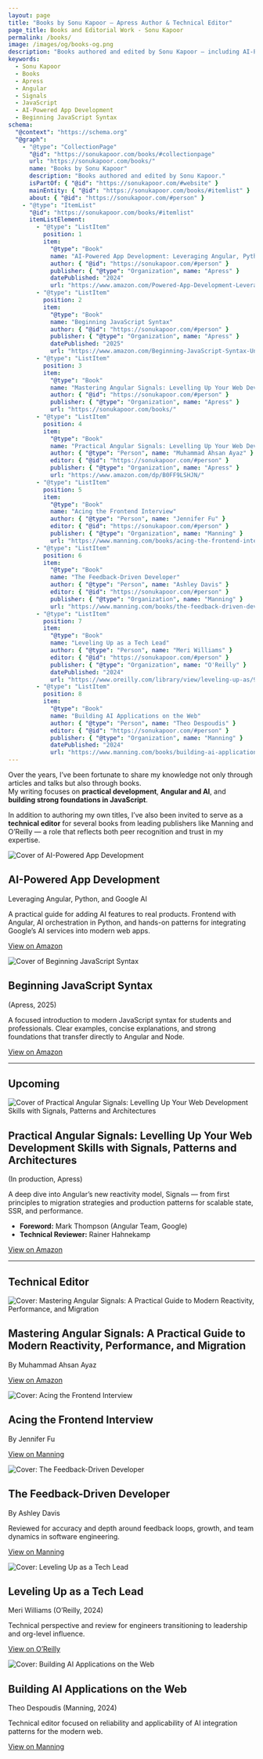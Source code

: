 ```yaml
---
layout: page
title: "Books by Sonu Kapoor – Apress Author & Technical Editor"
page_title: Books and Editorial Work - Sonu Kapoor
permalink: /books/
image: /images/og/books-og.png
description: "Books authored and edited by Sonu Kapoor — including AI-Powered App Development (Apress, 2024), Beginning JavaScript Syntax (Apress, 2025), and the upcoming Mastering Angular Signals."
keywords:
  - Sonu Kapoor
  - Books
  - Apress
  - Angular
  - Signals
  - JavaScript
  - AI-Powered App Development
  - Beginning JavaScript Syntax
schema:
  "@context": "https://schema.org"
  "@graph":
    - "@type": "CollectionPage"
      "@id": "https://sonukapoor.com/books/#collectionpage"
      url: "https://sonukapoor.com/books/"
      name: "Books by Sonu Kapoor"
      description: "Books authored and edited by Sonu Kapoor."
      isPartOf: { "@id": "https://sonukapoor.com/#website" }
      mainEntity: { "@id": "https://sonukapoor.com/books/#itemlist" }
      about: { "@id": "https://sonukapoor.com/#person" }
    - "@type": "ItemList"
      "@id": "https://sonukapoor.com/books/#itemlist"
      itemListElement:
        - "@type": "ListItem"
          position: 1
          item:
            "@type": "Book"
            name: "AI-Powered App Development: Leveraging Angular, Python, and Google AI"
            author: { "@id": "https://sonukapoor.com/#person" }
            publisher: { "@type": "Organization", name: "Apress" }
            datePublished: "2024"
            url: "https://www.amazon.com/Powered-App-Development-Leveraging-Practical/dp/B0DMZ5NQNZ/"
        - "@type": "ListItem"
          position: 2
          item:
            "@type": "Book"
            name: "Beginning JavaScript Syntax"
            author: { "@id": "https://sonukapoor.com/#person" }
            publisher: { "@type": "Organization", name: "Apress" }
            datePublished: "2025"
            url: "https://www.amazon.com/Beginning-JavaScript-Syntax-Understanding-Syntactical/dp/B0DZGYN99K/"
        - "@type": "ListItem"
          position: 3
          item:
            "@type": "Book"
            name: "Mastering Angular Signals: Levelling Up Your Web Development Skills with Signals, Patterns and Architectures"
            author: { "@id": "https://sonukapoor.com/#person" }
            publisher: { "@type": "Organization", name: "Apress" }
            url: "https://sonukapoor.com/books/"
        - "@type": "ListItem"
          position: 4
          item:
            "@type": "Book"
            name: "Practical Angular Signals: Levelling Up Your Web Development Skills with Signals, Patterns and Architectures"
            author: { "@type": "Person", name: "Muhammad Ahsan Ayaz" }
            editor: { "@id": "https://sonukapoor.com/#person" }
            publisher: { "@type": "Organization", name: "Apress" }
            url: "https://www.amazon.com/dp/B0FF9LSHJN/"
        - "@type": "ListItem"
          position: 5
          item:
            "@type": "Book"
            name: "Acing the Frontend Interview"
            author: { "@type": "Person", name: "Jennifer Fu" }
            editor: { "@id": "https://sonukapoor.com/#person" }
            publisher: { "@type": "Organization", name: "Manning" }
            url: "https://www.manning.com/books/acing-the-frontend-interview"
        - "@type": "ListItem"
          position: 6
          item:
            "@type": "Book"
            name: "The Feedback-Driven Developer"
            author: { "@type": "Person", name: "Ashley Davis" }
            editor: { "@id": "https://sonukapoor.com/#person" }
            publisher: { "@type": "Organization", name: "Manning" }
            url: "https://www.manning.com/books/the-feedback-driven-developer"
        - "@type": "ListItem"
          position: 7
          item:
            "@type": "Book"
            name: "Leveling Up as a Tech Lead"
            author: { "@type": "Person", name: "Meri Williams" }
            editor: { "@id": "https://sonukapoor.com/#person" }
            publisher: { "@type": "Organization", name: "O'Reilly" }
            datePublished: "2024"
            url: "https://www.oreilly.com/library/view/leveling-up-as/9781098177508/"
        - "@type": "ListItem"
          position: 8
          item:
            "@type": "Book"
            name: "Building AI Applications on the Web"
            author: { "@type": "Person", name: "Theo Despoudis" }
            editor: { "@id": "https://sonukapoor.com/#person" }
            publisher: { "@type": "Organization", name: "Manning" }
            datePublished: "2024"
            url: "https://www.manning.com/books/building-ai-applications-on-the-web"
---
```


Over the years, I’ve been fortunate to share my knowledge not only through articles and talks but also through books.  
My writing focuses on **practical development**, **Angular and AI**, and **building strong foundations in JavaScript**.  

In addition to authoring my own titles, I’ve also been invited to serve as a **technical editor** for several books from leading publishers like Manning and O’Reilly — a role that reflects both peer recognition and trust in my expertise.

<section class="card book-card">
  <div class="book-media">
    <img src="/images/books/ai-powered.jpg" alt="Cover of AI-Powered App Development" class="book-cover">
  </div>
  <div class="book-body">
    <h2>AI-Powered App Development</h2>
    <p class="muted">Leveraging Angular, Python, and Google AI</p>
    <p>
      A practical guide for adding AI features to real products. Frontend with Angular, AI orchestration in Python,
      and hands-on patterns for integrating Google’s AI services into modern web apps.
    </p>
    <p><a class="btn" href="https://www.amazon.com/Powered-App-Development-Leveraging-Practical/dp/B0DMZ5NQNZ/ref=tmm_pap_swatch_0?_encoding=UTF8&qid=&sr=" target="_blank" rel="noopener">View on Amazon</a></p>
  </div>
</section>

<section class="card book-card">
  <div class="book-media">
    <img src="/images/books/beginning-js-syntax.jpg" alt="Cover of Beginning JavaScript Syntax" class="book-cover">
  </div>
  <div class="book-body">
    <h2>Beginning JavaScript Syntax</h2>
    <p class="muted">(Apress, 2025)</p>
    <p>
      A focused introduction to modern JavaScript syntax for students and professionals. Clear examples, concise explanations,
      and strong foundations that transfer directly to Angular and Node.
    </p>
    <p><a class="btn" href="https://www.amazon.com/Beginning-JavaScript-Syntax-Understanding-Syntactical/dp/B0DZGYN99K" target="_blank" rel="noopener">View on Amazon</a></p>
  </div>
</section>

---

## Upcoming

<section class="card book-card">
  <div class="book-media">
    <img src="/images/books/angular-signals-book.jpg" alt="Cover of Practical Angular Signals: Levelling Up Your Web Development Skills with Signals, Patterns and Architectures" class="book-cover">
  </div>
  <div class="book-body">
    <h2>Practical Angular Signals: Levelling Up Your Web Development Skills with Signals, Patterns and Architectures</h2>
    <p class="muted">(In production, Apress)</p>
    <p>
      A deep dive into Angular’s new reactivity model, Signals — from first principles to migration strategies and
      production patterns for scalable state, SSR, and performance.
    </p>
    <ul>
      <li><strong>Foreword:</strong> Mark Thompson (Angular Team, Google)</li>
      <li><strong>Technical Reviewer:</strong> Rainer Hahnekamp</li>
    </ul>
    <p><a class="btn" href="https://www.amazon.ca/Practical-Angular-Signals-Development-Architectures/dp/B0FLQ34XBN" target="_blank" rel="noopener">View on Amazon</a></p>
  </div>
</section>

---

## Technical Editor

<section class="card book-card">
  <div class="book-media">
    <img src="/images/books/mastering-angular-signals.jpg" alt="Cover: Mastering Angular Signals: A Practical Guide to Modern Reactivity, Performance, and Migration
" class="book-cover">
  </div>
  <div class="book-body">
    <h2>Mastering Angular Signals: A Practical Guide to Modern Reactivity, Performance, and Migration</h2>
    <p class="muted">By Muhammad Ahsan Ayaz</p>
    <p><a class="btn" href="https://www.amazon.com/dp/B0FF9LSHJN/" target="_blank" rel="noopener">View on Amazon</a></p>
  </div>
</section>

<section class="card book-card">
  <div class="book-media">
    <img src="/images/books/acing-frontend-interview.png" alt="Cover: Acing the Frontend Interview" class="book-cover">
  </div>
  <div class="book-body">
    <h2>Acing the Frontend Interview</h2>
    <p class="muted">By Jennifer Fu</p>
    <p><a class="btn" href="https://www.manning.com/books/acing-the-frontend-interview" target="_blank" rel="noopener">View on Manning</a></p>
  </div>
</section>

<section class="card book-card">
  <div class="book-media">
    <img src="/images/books/feedback-driven-developer.png" alt="Cover: The Feedback-Driven Developer" class="book-cover">
  </div>
  <div class="book-body">
    <h2>The Feedback-Driven Developer</h2>
    <p class="muted">By Ashley Davis</p>
    <p>Reviewed for accuracy and depth around feedback loops, growth, and team dynamics in software engineering.</p>
    <p><a class="btn" href="https://www.manning.com/books/the-feedback-driven-developer" target="_blank" rel="noopener">View on Manning</a></p>
  </div>
</section>

<section class="card book-card">
  <div class="book-media">
    <img src="/images/books/leveling-up-tech-lead.jpg" alt="Cover: Leveling Up as a Tech Lead" class="book-cover">
  </div>
  <div class="book-body">
    <h2>Leveling Up as a Tech Lead</h2>
    <p class="muted">Meri Williams (O’Reilly, 2024)</p>
    <p>Technical perspective and review for engineers transitioning to leadership and org-level influence.</p>
    <p><a class="btn" href="https://www.oreilly.com/library/view/leveling-up-as/9781098177508/" target="_blank" rel="noopener">View on O’Reilly</a></p>
  </div>
</section>

<section class="card book-card">
  <div class="book-media">
    <img src="/images/books/building-ai-web.png" alt="Cover: Building AI Applications on the Web" class="book-cover">
  </div>
  <div class="book-body">
    <h2>Building AI Applications on the Web</h2>
    <p class="muted">Theo Despoudis (Manning, 2024)</p>
    <p>Technical editor focused on reliability and applicability of AI integration patterns for the modern web.</p>
    <p><a class="btn" href="https://www.manning.com/books/building-ai-applications-on-the-web" target="_blank" rel="noopener">View on Manning</a></p>
  </div>
</section>
